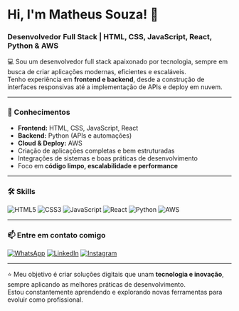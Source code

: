 # Hi, I'm Matheus Souza! 👋  
### Desenvolvedor Full Stack | HTML, CSS, JavaScript, React, Python & AWS  

💻 Sou um desenvolvedor full stack apaixonado por tecnologia, sempre em busca de criar aplicações modernas, eficientes e escaláveis.  
Tenho experiência em **frontend e backend**, desde a construção de interfaces responsivas até a implementação de APIs e deploy em nuvem.  

---

### 🚀 Conhecimentos
- **Frontend:** HTML, CSS, JavaScript, React  
- **Backend:** Python (APIs e automações)  
- **Cloud & Deploy:** AWS  
- Criação de aplicações completas e bem estruturadas  
- Integrações de sistemas e boas práticas de desenvolvimento  
- Foco em **código limpo, escalabilidade e performance**  

----

### 🛠️ Skills
![HTML5](https://img.shields.io/badge/HTML5-E34F26?style=for-the-badge&logo=html5&logoColor=white)
![CSS3](https://img.shields.io/badge/CSS3-1572B6?style=for-the-badge&logo=css3&logoColor=white)
![JavaScript](https://img.shields.io/badge/JavaScript-F7DF1E?style=for-the-badge&logo=javascript&logoColor=black)
![React](https://img.shields.io/badge/React-61DAFB?style=for-the-badge&logo=react&logoColor=black)
![Python](https://img.shields.io/badge/Python-3776AB?style=for-the-badge&logo=python&logoColor=white)
![AWS](https://img.shields.io/badge/AWS-232F3E?style=for-the-badge&logo=amazonaws&logoColor=white)

---

### 📫 Entre em contato comigo
[![WhatsApp](https://img.shields.io/badge/WhatsApp-25D366?style=for-the-badge&logo=whatsapp&logoColor=white)]([https://w.app/wppmatheus])
[![LinkedIn](https://img.shields.io/badge/LinkedIn-0A66C2?style=for-the-badge&logo=linkedin&logoColor=white)](https://www.linkedin.com/in/matheus-souza-00b8ba13a/)
[![Instagram](https://img.shields.io/badge/Instagram-E4405F?style=for-the-badge&logo=instagram&logoColor=white)](https://www.instagram.com/maatheus_sc/)

---

⭐ Meu objetivo é criar soluções digitais que unam **tecnologia e inovação**, sempre aplicando as melhores práticas de desenvolvimento.  
Estou constantemente aprendendo e explorando novas ferramentas para evoluir como profissional.  
